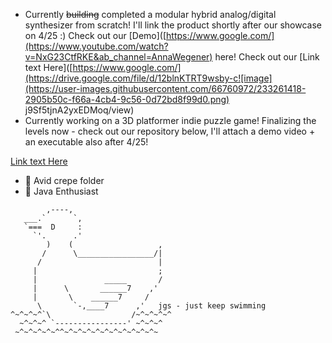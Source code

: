 <!-- ### Hey there 👋 -->

- Currently ~~building~~ completed a modular hybrid analog/digital synthesizer from scratch! I'll link the product shortly after our showcase on 4/25 :) 
Check out our [Demo]([https://www.google.com/](https://www.youtube.com/watch?v=NxG23CtfRKE&ab_channel=AnnaWegener) here! 
Check out our [Link text Here]([https://www.google.com/](https://drive.google.com/file/d/12blnKTRT9wsby-c![image](https://user-images.githubusercontent.com/66760972/233261418-2905b50c-f66a-4cb4-9c56-0d72bd8f99d0.png)
j9Sf5tjnA2yxEDMoq/view)
- Currently working on a 3D platformer indie puzzle game! Finalizing the levels now - check out our repository below, I'll attach a demo video + an executable also after 4/25! 

[Link text Here](https://www.google.com/) 


- 🌱 Avid crepe folder 
- 🌱 Java Enthusiast 

`````
        ,----,
   ___.`      `,
   `===  D     :
     `'.      .'
        )    (                   ,
       /      \_________________/|
      /                          |
     |                           ;
     |               _____       /
     |      \       ______7    ,'
     |       \    ______7     /
      \       `-,____7      ,'   jgs - just keep swimming
^~^~^~^`\                  /~^~^~^~^
  ~^~^~^ `----------------' ~^~^~^
 ~^~^~^~^~^^~^~^~^~^~^~^~^~^~^~^~


